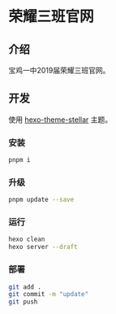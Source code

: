 # 荣耀三班官网

## 介绍

宝鸡一中2019届荣耀三班官网。

## 开发

使用 [hexo-theme-stellar](https://github.com/xaoxuu/hexo-theme-stellar) 主题。

### 安装

```sh
pnpm i
```

### 升级

```sh
pnpm update --save
```

### 运行

```sh
hexo clean
hexo server --draft
```

### 部署

```sh
git add .
git commit -m "update"
git push
```
